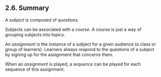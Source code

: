 ## 2.6. Summary

A *subject* is composed of *questions*.

Subjects can be associated with a *course*. A course
is just a way of grouping subjects into topics.

An *assignment* is the instance of a subject for a given audience (a class or group of learners).
Learners always respond to the questions of a subject by signing up for the assignment that concerns them.

When an *assignment* is played, a *sequence* can be played for each sequence of this assignment.